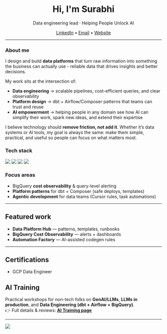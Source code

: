 
<h1 align="center">Hi, I'm Surabhi </h1>
<p align="center">
  Data engineering lead · Helping People Unlock AI 
</p>

<p align="center">
  <a href="https://www.linkedin.com/in/surabhi1407/">LinkedIn</a> •
  <a href="mailto:surabhi.pandey14@gmail.com">Email</a> •
  <a href="https://surabhi1407.github.io">Website</a>
</p>

---

### About me
I design and build **data platforms** that turn raw information into something the business can actually use - reliable data that drives insights and better decisions.  

My work sits at the intersection of:
- **Data engineering** → scalable pipelines, cost-efficient queries, and clear observability  
- **Platform design** → dbt + Airflow/Composer patterns that teams can trust and reuse  
- **AI empowerment** → helping people in any domain see how AI can simplify their work, spark new ideas, and extend their expertise  

I believe technology should **remove friction, not add it**. Whether it’s data systems or AI tools, my goal is always the same: make them simple, practical, and useful so people can focus on what matters most.

### Tech stack
<p>
  <img src="https://img.shields.io/badge/GCP-blue" />
  <img src="https://img.shields.io/badge/dbt-Core-orange" />
  <img src="https://img.shields.io/badge/Python-3.x-green" />
  <img src="https://img.shields.io/badge/SQL%20Standard%20SQL-lightgrey" />
</p>

### Focus areas
- BigQuery **cost observability** & query-level alerting  
- **Platform patterns** for dbt + Composer (safe deploys, templates)  
- **Agentic development** for data teams (Cursor rules, task automations)

---

## Featured work
- **Data Platform Hub** — patterns, templates, runbooks 
- **BigQuery Cost Observability** — alerts + dashboards 
- **Automation Factory** — AI-assisted codegen rules 

---

## Certifications
- GCP Data Engineer

## AI Training 
Practical workshops for non-tech folks on **GenAI/LLMs**, **LLMs in production**, and **Data Engineering (dbt + Airflow + BigQuery)**.  
👉 Full details & reviews: **[AI Training page](https://surabhi1407.github.io/ai-training/)**

---
<img src="https://komarev.com/ghpvc/?username=surabhi1407" />
